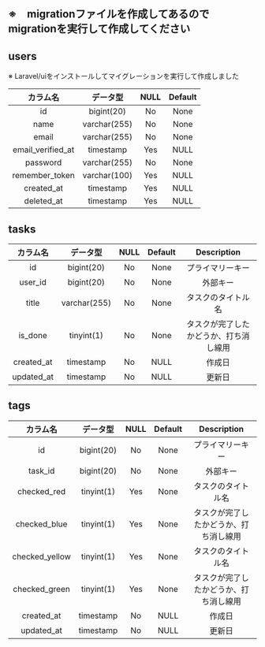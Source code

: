 ## ※　migrationファイルを作成してあるのでmigrationを実行して作成してください

## users

※ Laravel/uiをインストールしてマイグレーションを実行して作成しました

|     カラム名      |   データ型   | NULL | Default |
| :---------------: | :----------: | :--: | :-----: |
|        id         |  bigint(20)  |  No  |  None   |
|       name        | varchar(255) |  No  |  None   |
|       email       | varchar(255) |  No  |  None   |
| email_verified_at |  timestamp   | Yes  |  NULL   |
|     password      | varchar(255) |  No  |  None   |
|  remember_token   | varchar(100) | Yes  |  NULL   |
|    created_at     |  timestamp   | Yes  |  NULL   |
|    deleted_at     |  timestamp   | Yes  |  NULL   |

## tasks

|  カラム名  |   データ型   | NULL | Default |              Description               |
| :--------: | :----------: | :--: | :-----: | :------------------------------------: |
|     id     |  bigint(20)  |  No  |  None   |            プライマリーキー            |
|  user_id   |  bigint(20)  |  No  |  None   |                外部キー                |
|   title    | varchar(255) |  No  |  None   |           タスクのタイトル名           |
|  is_done   |  tinyint(1)  |  No  |  None   | タスクが完了したかどうか、打ち消し線用 |
| created_at |  timestamp   |  No  |  NULL   |                 作成日                 |
| updated_at |  timestamp   |  No  |  NULL   |                 更新日                 |

## tags

|  カラム名    |   データ型     | NULL | Default |              Description               |
| :--------: | :----------: | :--: | :-----: | :------------------------------------: |
|     id     |  bigint(20)  |  No  |  None   |            プライマリーキー            |
|  task_id   |  bigint(20)  |  No  |  None   |                外部キー                |
|checked_red | tinyint(1) |  Yes  |  None   |           タスクのタイトル名           |
|checked_blue |  tinyint(1)  |  Yes  |  None   | タスクが完了したかどうか、打ち消し線用 |
|checked_yellow | tinyint(1) |  Yes  |  None   |           タスクのタイトル名           |
|checked_green |  tinyint(1)  |  Yes  |  None   | タスクが完了したかどうか、打ち消し線用 |
| created_at |  timestamp   |  No  |  NULL   |                 作成日                 |
| updated_at |  timestamp   |  No  |  NULL   |                 更新日                 |
